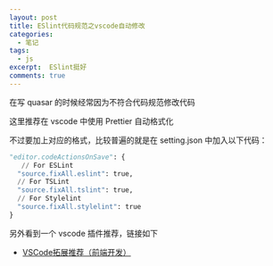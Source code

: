 ```yaml
---
layout: post
title: ESlint代码规范之vscode自动修改
categories: 
  - 笔记
tags:
  - js
excerpt:  ESlint挺好
comments: true
---
```


在写 quasar 的时候经常因为不符合代码规范修改代码

这里推荐在 vscode 中使用 Prettier 自动格式化

不过要加上对应的格式，比较普遍的就是在 setting.json 中加入以下代码：

```py
"editor.codeActionsOnSave": {
   // For ESLint
  "source.fixAll.eslint": true,
  // For TSLint
  "source.fixAll.tslint": true,
  // For Stylelint
  "source.fixAll.stylelint": true
}
```

另外看到一个 vscode 插件推荐，链接如下

- [VSCode拓展推荐（前端开发）](https://github.com/varHarrie/varharrie.github.io/issues/10)
